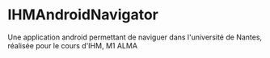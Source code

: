 IHMAndroidNavigator
===================

Une application android permettant de naviguer dans l'université de Nantes, réalisée pour le cours d'IHM, M1 ALMA
